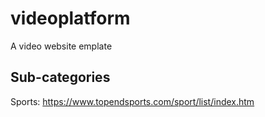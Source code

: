 # videoplatform
A video website emplate


## Sub-categories

Sports: https://www.topendsports.com/sport/list/index.htm
